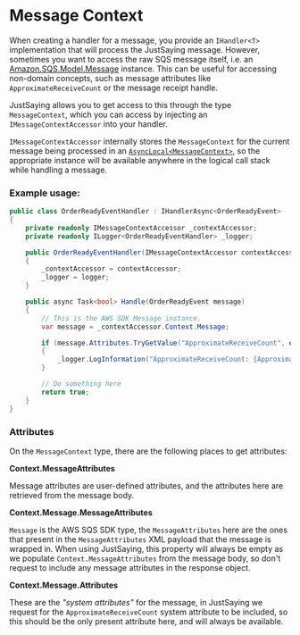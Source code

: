 # Message Context

When creating a handler for a message, you provide an `IHandler<T>` implementation that will process the JustSaying message. However, sometimes you want to access the raw SQS message itself, i.e. an [Amazon.SQS.Model.Message](https://docs.aws.amazon.com/sdkfornet/v3/apidocs/items/SQS/TMessage.html) instance. This can be useful for accessing non-domain concepts, such as message attributes like `ApproximateReceiveCount` or the message receipt handle.

JustSaying allows you to get access to this through the type `MessageContext`, which you can access by injecting an `IMessageContextAccessor` into your handler.

`IMessageContextAccessor` internally stores the `MessageContext` for the current message being processed in an [`AsyncLocal<MessageContext>`](https://docs.microsoft.com/en-us/dotnet/api/system.threading.asynclocal-1), so the appropriate instance will be available anywhere in the logical call stack while handling a message.

### Example usage:
```csharp
public class OrderReadyEventHandler : IHandlerAsync<OrderReadyEvent>
{
    private readonly IMessageContextAccessor _contextAccessor;
    private readonly ILogger<OrderReadyEventHandler> _logger;

    public OrderReadyEventHandler(IMessageContextAccessor contextAccessor, ILogger<OrderReadyEventHandler> logger)
    {
        _contextAccessor = contextAccessor;
        _logger = logger;
    }

    public async Task<bool> Handle(OrderReadyEvent message)
    {
        // This is the AWS SDK Message instance.
        var message = _contextAccessor.Context.Message;

        if (message.Attributes.TryGetValue("ApproximateReceiveCount", out var approximateReceiveCount))
        {
            _logger.LogInformation("ApproximateReceiveCount: {ApproximateReceiveCount}", approximateReceiveCount);
        }

        // Do something here
        return true;
    }
}
```

### Attributes

On the `MessageContext` type, there are the following places to get attributes:

**Context.MessageAttributes**

Message attributes are user-defined attributes, and the attributes here are retrieved from the message body.

**Context.Message.MessageAttributes**

`Message` is the AWS SQS SDK type, the `MessageAttributes` here are the ones that present in the `MessageAttributes` XML payload that the message is wrapped in. When using JustSaying, this property will always be empty as we populate `Context.MessageAttributes` from the message body, so don't request to include any message attributes in the response object.

**Context.Message.Attributes**

These are the _"system attributes"_ for the message, in JustSaying we request for the `ApproximateReceiveCount` system attribute to be included, so this should be the only present attribute here, and will always be available.

